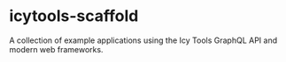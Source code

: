 # icytools-scaffold
A collection of example applications using the Icy Tools GraphQL API and modern web frameworks.
